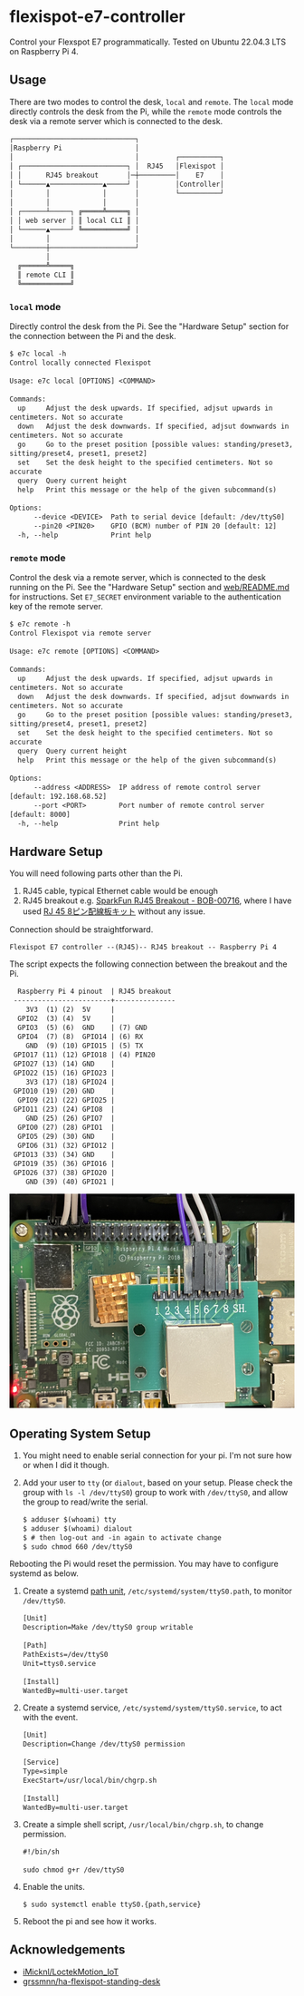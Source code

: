 # flexispot-e7-controller

Control your Flexspot E7 programmatically. Tested on Ubuntu 22.04.3 LTS on Raspberry Pi 4.

## Usage

There are two modes to control the desk, `local` and `remote`. The `local` mode directly controls the desk from the Pi, while the `remote` mode controls the desk via a remote server which is connected to the desk.

```
┌──────────────────────────────┐
│Raspberry Pi                  │
│                              │         ┌──────────┐
│ ┌──────────────────────────┐ │  RJ45   │Flexispot │
│ │      RJ45 breakout       │─┼─────────│    E7    │
│ └──────▲─────────────▲─────┘ │         │Controller│
│        │             │       │         └──────────┘
│        │             │       │
│ ┌──────┴─────┐ ╔═════╩═════╗ │
│ │ web server │ ║ local CLI ║ │
│ └──────▲─────┘ ╚═══════════╝ │
│        │                     │
└────────┼─────────────────────┘
         │
  ╔══════╩═════╗
  ║ remote CLI ║
  ╚════════════╝
```

### `local` mode

Directly control the desk from the Pi. See the "Hardware Setup" section for the connection between the Pi and the desk.

```console
$ e7c local -h
Control locally connected Flexispot

Usage: e7c local [OPTIONS] <COMMAND>

Commands:
  up     Adjust the desk upwards. If specified, adjsut upwards in centimeters. Not so accurate
  down   Adjust the desk downwards. If specified, adjsut downwards in centimeters. Not so accurate
  go     Go to the preset position [possible values: standing/preset3, sitting/preset4, preset1, preset2]
  set    Set the desk height to the specified centimeters. Not so accurate
  query  Query current height
  help   Print this message or the help of the given subcommand(s)

Options:
      --device <DEVICE>  Path to serial device [default: /dev/ttyS0]
      --pin20 <PIN20>    GPIO (BCM) number of PIN 20 [default: 12]
  -h, --help             Print help
```

### `remote` mode

Control the desk via a remote server, which is connected to the desk running on the Pi. See the "Hardware Setup" section and [web/README.md](web/README.md) for instructions. Set `E7_SECRET` environment variable to the authentication key of the remote server.

```console
$ e7c remote -h
Control Flexispot via remote server

Usage: e7c remote [OPTIONS] <COMMAND>

Commands:
  up     Adjust the desk upwards. If specified, adjsut upwards in centimeters. Not so accurate
  down   Adjust the desk downwards. If specified, adjsut downwards in centimeters. Not so accurate
  go     Go to the preset position [possible values: standing/preset3, sitting/preset4, preset1, preset2]
  set    Set the desk height to the specified centimeters. Not so accurate
  query  Query current height
  help   Print this message or the help of the given subcommand(s)

Options:
      --address <ADDRESS>  IP address of remote control server [default: 192.168.68.52]
      --port <PORT>        Port number of remote control server [default: 8000]
  -h, --help               Print help
```

## Hardware Setup

You will need following parts other than the Pi.

1. RJ45 cable, typical Ethernet cable would be enough
2. RJ45 breakout e.g. [SparkFun RJ45 Breakout - BOB-00716](https://www.sparkfun.com/products/716), where I have used [RJ 45 8ピン配線板キット](https://www.amazon.co.jp/gp/product/B0C52JCM71/) without any issue.

Connection should be straightforward.

```
Flexispot E7 controller --(RJ45)-- RJ45 breakout -- Raspberry Pi 4
```

The script expects the following connection between the breakout and the Pi.

```
  Raspberry Pi 4 pinout  | RJ45 breakout
 ------------------------+---------------
    3V3  (1) (2)  5V     |
  GPIO2  (3) (4)  5V     |
  GPIO3  (5) (6)  GND    | (7) GND
  GPIO4  (7) (8)  GPIO14 | (6) RX
    GND  (9) (10) GPIO15 | (5) TX
 GPIO17 (11) (12) GPIO18 | (4) PIN20
 GPIO27 (13) (14) GND    |
 GPIO22 (15) (16) GPIO23 |
    3V3 (17) (18) GPIO24 |
 GPIO10 (19) (20) GND    |
  GPIO9 (21) (22) GPIO25 |
 GPIO11 (23) (24) GPIO8  |
    GND (25) (26) GPIO7  |
  GPIO0 (27) (28) GPIO1  |
  GPIO5 (29) (30) GND    |
  GPIO6 (31) (32) GPIO12 |
 GPIO13 (33) (34) GND    |
 GPIO19 (35) (36) GPIO16 |
 GPIO26 (37) (38) GPIO20 |
    GND (39) (40) GPIO21 |
```

![routing](media/routing.png)

## Operating System Setup

1. You might need to enable serial connection for your pi. I'm not sure how or when I did it though.
2. Add your user to `tty` (or `dialout`, based on your setup. Please check the group with `ls -l /dev/ttyS0`) group to work with `/dev/ttyS0`, and allow the group to read/write the serial.

    ```console
    $ adduser $(whoami) tty
    $ adduser $(whoami) dialout
    $ # then log-out and -in again to activate change
    $ sudo chmod 660 /dev/ttyS0
    ```

Rebooting the Pi would reset the permission. You may have to configure systemd as below.

1. Create a systemd [path unit](https://www.freedesktop.org/software/systemd/man/latest/systemd.path.html), `/etc/systemd/system/ttyS0.path`, to monitor `/dev/ttyS0`.

    ```
    [Unit]
    Description=Make /dev/ttyS0 group writable
    
    [Path]
    PathExists=/dev/ttyS0
    Unit=ttys0.service
    
    [Install]
    WantedBy=multi-user.target
    ```

2. Create a systemd service, `/etc/systemd/system/ttyS0.service`, to act with the event.

    ```
    [Unit]
    Description=Change /dev/ttyS0 permission
    
    [Service]
    Type=simple
    ExecStart=/usr/local/bin/chgrp.sh
    
    [Install]
    WantedBy=multi-user.target
    ```

3. Create a simple shell script, `/usr/local/bin/chgrp.sh`, to change permission.

    ```
    #!/bin/sh
    
    sudo chmod g+r /dev/ttyS0
    ```

4. Enable the units.

    ```console
    $ sudo systemctl enable ttyS0.{path,service}
    ```

5. Reboot the pi and see how it works.

## Acknowledgements

- [iMicknl/LoctekMotion_IoT](https://github.com/iMicknl/LoctekMotion_IoT)
- [grssmnn/ha-flexispot-standing-desk](https://github.com/grssmnn/ha-flexispot-standing-desk)
